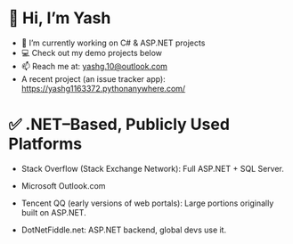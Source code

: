 
# 👋 Hi, I’m Yash
- 🔭 I’m currently working on C# & ASP.NET projects
- 💻 Check out my demo projects below
- 📫 Reach me at: yashg.10@outlook.com
- A recent project (an issue tracker app): https://yashg1163372.pythonanywhere.com/

# ✅ .NET–Based, Publicly Used Platforms

- Stack Overflow (Stack Exchange Network): Full ASP.NET + SQL Server.

- Microsoft Outlook.com

- Tencent QQ (early versions of web portals): Large portions originally built on ASP.NET.

- DotNetFiddle.net: ASP.NET backend, global devs use it.

